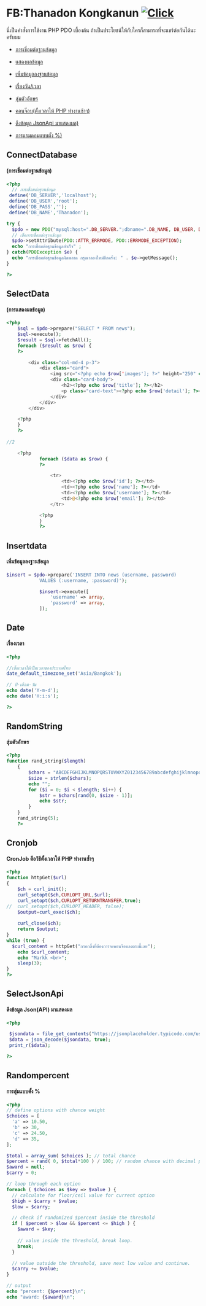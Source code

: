 FB:Thanadon Kongkanun [![Click](https://www.img.in.th/images/209839257f2c5439dbdad8509960979d.png)](https://www.facebook.com/markker.mtd/)
===================
นี่เป็นคำสั่งการใช้งาน PHP PDO เบื้องต้น ถ้าเป็นประโยชน์ให้กับใครก็สามารถที่จะแชร์ต่อกันได้นะครับผม

* [การเชื่อมต่อฐานข้อมูล](#ConnectDatabase)

* [แสดงผลข้อมูล](#SelectData)

* [เพิ่มข้อมูลลงฐานข้อมูล](#Insertdata)

* [เรื่องวัน/เวลา](#Date)

* [สุ่มตัวอักษร](#RandomString)

* [คอนจ๊อบ(ตั้งเวลาให้ PHP ทำงานซ้าๆ)](#CronJob)

* [ดึงข้อมูล JsonApi มาแสดงผล)](#SelectJsonApi)

* [การแรมดอมแบบตั้ง %)](#Randompercent)


ConnectDatabase 
------------
#### (การเชื่อมต่อฐานข้อมูล)
```php 
<?php
  // การเชื่อมต่อฐานข้อมูล
 define('DB_SERVER','localhost');
 define('DB_USER','root');
 define('DB_PASS','');
 define('DB_NAME','Thanadon');

try {
  $pdo = new PDO("mysql:host=".DB_SERVER.";dbname=".DB_NAME, DB_USER, DB_PASS);
  // เช็คการเชื่อมต่อฐานข้อมูล
  $pdo->setAttribute(PDO::ATTR_ERRMODE, PDO::ERRMODE_EXCEPTION);
  echo "การเชื่อมต่อฐานข้อมูลสำเร็จ" ;
} catch(PDOException $e) {
  echo "การเชื่อมต่อฐานข้อมูลผิดพลาด กรุณาลองใหม่อีกครั้ง: " . $e->getMessage();
}

?>
```

SelectData 
------------
#### (การแสดงผลข้อมูล)
```php 
<?php
    $sql = $pdo->prepare("SELECT * FROM news");
    $sql->execute();
    $result = $sql->fetchAll();
    foreach ($result as $row) {
    ?>

        <div class="col-md-4 p-3">
            <div class="card">
                <img src="<?php echo $row['images']; ?>" height="250" class="card-img-top" alt="">
                <div class="card-body">
                    <h2><?php echo $row['title']; ?></h2>
                    <p class="card-text"><?php echo $row['detail']; ?></p>
                </div>
            </div>
        </div>

    <?php
    }
    ?>
    
//2

    <?php
            foreach ($data as $row) {
            ?>

                <tr>
                    <td><?php echo $row['id']; ?></td>
                    <td><?php echo $row['name']; ?></td>
                    <td><?php echo $row['username']; ?></td>
                    <td>@<?php echo $row['email']; ?></td>
                </tr>

            <?php
            }
            ?>
```

Insertdata
------------
#### เพิ่มข้อมูลลงฐานข้อมูล
```php
$insert = $pdo->prepare('INSERT INTO news (username, password)
            VALUES (:username, :password)');

            $insert->execute([
                'username' => array,
                'password' => array,
            ]);
```

Date
------------
#### เรื่องเวลา
```php 
<?php

//เซ็ตเวลาให้เป็นเวลาของประเทศไทย
date_default_timezone_set('Asia/Bangkok'); 

// ปี-เดือน-วัน
echo date('Y-m-d');
echo date('H:i:s');

?>
```
RandomString
------------
#### สุ่มตัวอักษร
```php 
<?php
function rand_string($length)
    {
        $chars = "ABCDEFGHIJKLMNOPQRSTUVWXYZ0123456789abcdefghijklmnopqrstuvwxyz@#$&*";
        $size = strlen($chars);
        echo "";
        for ($i = 0; $i < $length; $i++) {
            $str = $chars[rand(0, $size - 1)];
            echo $str;
        }
    }
    rand_string(5);
    ?>
```

Cronjob
------------
#### CronJob คือวิธีตั้งเวลาให้ PHP ทำงานซ้ำๆ
```php 
<?php
function httpGet($url)
{
    $ch = curl_init();  
    curl_setopt($ch,CURLOPT_URL,$url);
    curl_setopt($ch,CURLOPT_RETURNTRANSFER,true);
//  curl_setopt($ch,CURLOPT_HEADER, false); 
    $output=curl_exec($ch);
 
    curl_close($ch);
    return $output;
}
while (true) {
  $curl_content = httpGet("กรอกลิ้งที่ต้องการจะคอนจ๊อบลงตรงนี้เลย");
	echo $curl_content;
	echo "Markk <br>";
	sleep(3);
}
?>
```

SelectJsonApi
------------
#### ดึงข้อมูล Json(API) มาแสดงผล
```php 
<?php

 $jsondata = file_get_contents("https://jsonplaceholder.typicode.com/users");
 $data = json_decode($jsondata, true);
 print_r($data);

?>
```

Randompercent
------------
#### การสุ่มแบบตั้ง %
```php
<?php
// define options with chance weight
$choices = [
  'a' => 10.50,
  'b' => 30,
  'c' => 24.50,
  'd' => 35,
];

$total = array_sum( $choices ); // total chance
$percent = rand( 0, $total*100 ) / 100; // random chance with decimal point
$award = null;
$carry = 0;

// loop through each option
foreach ( $choices as $key => $value ) {
  // calculate for floor/ceil value for current option
  $high = $carry + $value;
  $low = $carry;

  // check if randomized $percent inside the threshold
  if ( $percent > $low && $percent <= $high ) {
    $award = $key;
    
    // value inside the threshold, break loop.
    break;
  }

  // value outside the threshold, save next low value and continue.
  $carry += $value;
}

// output
echo "percent: {$percent}\n";
echo "award: {$award}\n";
```


